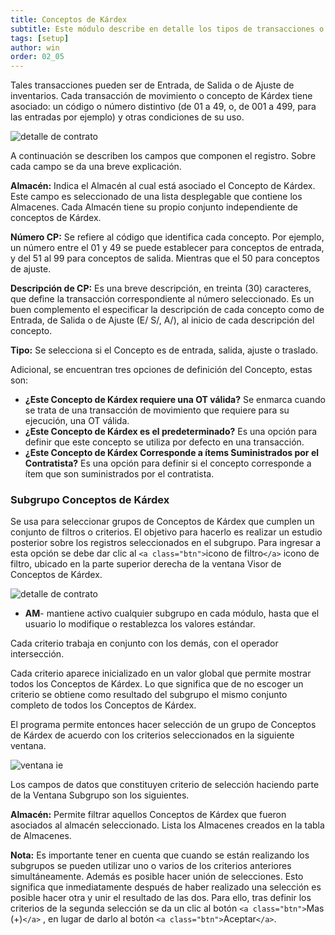 ```yaml
---
title: Conceptos de Kárdex
subtitle: Este módulo describe en detalle los tipos de transacciones o conceptos que constituyen el movimiento de artículos en un Almacén.
tags: [setup]
author: win
order: 02_05
---
```

Tales transacciones pueden ser de Entrada, de Salida o de Ajuste de inventarios. Cada transacción de  movimiento o concepto de Kárdex tiene asociado: un código o número distintivo (de 01 a 49, o, de 001 a 499, para las entradas por ejemplo) y otras condiciones de su uso.

![detalle de contrato](../../assets/images/cap02/chp02_img71.png)

A continuación se describen los campos que componen el registro. Sobre cada campo se da una breve explicación.

**Almacén:** Indica el Almacén al cual está asociado el Concepto de Kárdex. Este campo es seleccionado de una lista desplegable que contiene los Almacenes. Cada Almacén  tiene su propio conjunto independiente de conceptos de Kárdex.

**Número CP:** Se refiere al código que identifica cada concepto. Por ejemplo, un número entre el 01 y 49 se puede establecer para conceptos de entrada, y del 51 al 99 para conceptos de salida. Mientras que el 50 para conceptos de ajuste.

**Descripción de CP:** Es una breve descripción, en treinta (30) caracteres, que define la transacción correspondiente al número seleccionado. Es un buen complemento el especificar la descripción de cada concepto como de Entrada, de Salida o de Ajuste (E/ S/, A/), al inicio de cada descripción del concepto.

**Tipo:** Se selecciona si el Concepto es de entrada, salida, ajuste o traslado.

Adicional, se encuentran tres opciones de definición del Concepto, estas son:

- **¿Este Concepto de Kárdex requiere una OT válida?**
  Se enmarca cuando se trata de una transacción de movimiento que requiere para su ejecución, una OT válida.
- **¿Este Concepto de Kárdex es el predeterminado?**
  Es una opción para definir que este concepto se utiliza por defecto en una transacción.
- **¿Este Concepto de Kárdex Corresponde a ítems Suministrados por el Contratista?**
  Es una opción para definir si el concepto corresponde a ítem que son suministrados por el contratista.

### Subgrupo Conceptos de Kárdex

Se usa para seleccionar grupos de Conceptos de Kárdex que cumplen un conjunto de filtros o criterios. El objetivo para hacerlo es realizar un estudio posterior sobre los registros seleccionados en el subgrupo. Para ingresar a esta opción se debe dar clic al `<a class="btn">`icono de filtro`</a>` icono de filtro, ubicado en la parte superior derecha de la ventana Visor de Conceptos de Kárdex.

![detalle de contrato](../../assets/images/cap02/chp02_img72.png)

- **AM**- mantiene activo cualquier subgrupo en cada módulo, hasta que el usuario lo modifique o restablezca los valores estándar.

Cada criterio trabaja en conjunto con los demás, con el operador intersección.

Cada criterio aparece inicializado en un valor global que permite mostrar todos  los Conceptos de Kárdex. Lo que significa que de no escoger un criterio se obtiene como resultado  del subgrupo el mismo conjunto completo de todos los Conceptos de Kárdex.

El programa permite entonces hacer selección de un grupo de Conceptos de Kárdex de acuerdo con los criterios seleccionados en la siguiente ventana.

![ventana ie ](../../assets/images/cap02/chp02_img73.png)

Los campos de datos que constituyen criterio de selección haciendo parte de la Ventana Subgrupo son los siguientes.

**Almacén:** Permite filtrar aquellos Conceptos de Kárdex que fueron asociados al almacén seleccionado. Lista los Almacenes creados en la tabla de Almacenes.

**Nota:** Es importante tener en cuenta que cuando se están realizando los subgrupos  se pueden utilizar uno o varios de los criterios anteriores simultáneamente. Además  es posible hacer unión de selecciones.  Esto significa que inmediatamente después de haber
realizado una selección es posible hacer otra y unir el resultado de las dos.  Para ello, tras definir los criterios de la segunda selección se da un clic al botón `<a class="btn">`Mas (+)`</a>` , en  lugar de darlo al botón `<a class="btn">`Aceptar`</a>`.
